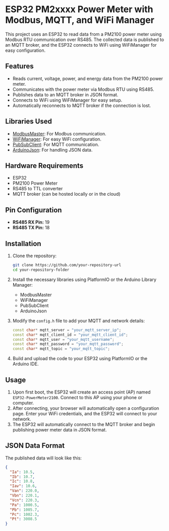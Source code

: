 # ESP32 PM2xxxx Power Meter with Modbus, MQTT, and WiFi Manager

This project uses an ESP32 to read data from a PM2100 power meter using Modbus RTU communication over RS485. The collected data is published to an MQTT broker, and the ESP32 connects to WiFi using WiFiManager for easy configuration.

## Features

- Reads current, voltage, power, and energy data from the PM2100 power meter.
- Communicates with the power meter via Modbus RTU using RS485.
- Publishes data to an MQTT broker in JSON format.
- Connects to WiFi using WiFiManager for easy setup.
- Automatically reconnects to MQTT broker if the connection is lost.

## Libraries Used

- [ModbusMaster](https://github.com/4-20ma/ModbusMaster): For Modbus communication.
- [WiFiManager](https://github.com/tzapu/WiFiManager): For easy WiFi configuration.
- [PubSubClient](https://github.com/knolleary/pubsubclient): For MQTT communication.
- [ArduinoJson](https://github.com/bblanchon/ArduinoJson): For handling JSON data.

## Hardware Requirements

- ESP32
- PM2100 Power Meter
- RS485 to TTL converter
- MQTT broker (can be hosted locally or in the cloud)

## Pin Configuration

- **RS485 RX Pin:** 19
- **RS485 TX Pin:** 18

## Installation

1. Clone the repository:
    ```bash
    git clone https://github.com/your-repository-url
    cd your-repository-folder
    ```

2. Install the necessary libraries using PlatformIO or the Arduino Library Manager:
    - ModbusMaster
    - WiFiManager
    - PubSubClient
    - ArduinoJson

3. Modify the `config.h` file to add your MQTT and network details:
    ```cpp
    const char* mqtt_server = "your_mqtt_server_ip";
    const char* mqtt_client_id = "your_mqtt_client_id";
    const char* mqtt_user = "your_mqtt_username";
    const char* mqtt_password = "your_mqtt_password";
    const char* mqtt_topic = "your_mqtt_topic";
    ```

4. Build and upload the code to your ESP32 using PlatformIO or the Arduino IDE.

## Usage

1. Upon first boot, the ESP32 will create an access point (AP) named `ESP32-PowerMeter2100`. Connect to this AP using your phone or computer.
2. After connecting, your browser will automatically open a configuration page. Enter your WiFi credentials, and the ESP32 will connect to your network.
3. The ESP32 will automatically connect to the MQTT broker and begin publishing power meter data in JSON format.

## JSON Data Format

The published data will look like this:

```json
{
  "Ia": 10.5,
  "Ib": 10.7,
  "Ic": 10.8,
  "Iav": 10.6,
  "Van": 220.0,
  "Vbn": 220.1,
  "Vcn": 220.3,
  "Pa": 1000.5,
  "Pb": 1005.7,
  "Pc": 1002.3,
  "Pt": 3008.5
}
